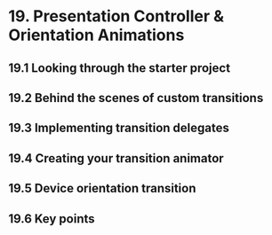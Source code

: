 # 19. Presentation Controller & Orientation Animations



## 19.1 Looking through the starter project



## 19.2 Behind the scenes of custom transitions

## 19.3 Implementing transition delegates

## 19.4 Creating your transition animator

## 19.5 Device orientation transition

## 19.6 Key points